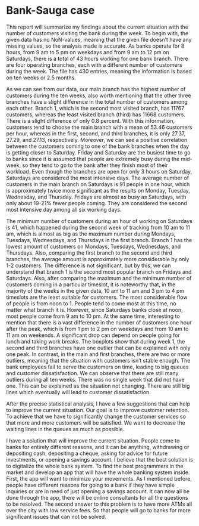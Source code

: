 # Bank-Sauga case
This report will summarize my findings about the current situation with the number of customers visiting the bank during the week.
To begin with, the given data has no NoN-values, meaning that the given file doesn’t have any missing values, so the analysis made is accurate. As banks operate for 8 hours, from 9 am to 5 pm on weekdays and from 9 am to 12 pm on Saturdays, there is a total of 43 hours working for one bank branch. There are four operating branches, each with a different number of customers during the week. The file has 430 entries, meaning the information is based on ten weeks or 2.5 months.

As we can see from our data, our main branch has the highest number of customers during the ten weeks, also worth mentioning that the other three branches have a slight difference in the total number of customers among each other. Branch 1, which is the second most visited branch, has 11767 customers, whereas the least visited branch (third) has 11668 customers. There is a slight difference of only 0.8 percent. With this information, customers tend to choose the main branch with a mean of 53.46 customers per hour, whereas in the first, second, and third branches, it is only 27.37, 27.29, and 27.13, respectively. Moreover, we can see a positive correlation between the customers coming to one of the bank branches when the day is getting closer to Saturday. Friday and Saturday are the busiest time to go to banks since it is assumed that people are extremely busy during the mid-week, so they tend to go to the bank after they finish most of their workload. Even though the branches are open for only 3 hours on Saturday, Saturdays are considered the most intensive days. The average number of customers in the main branch on Saturdays is 91 people in one hour, which is approximately twice more significant as the results on Monday, Tuesday, Wednesday, and Thursday. Fridays are almost as busy as Saturdays, with only about 19-21% fewer people coming. They are considered the second most intensive day among all six working days. 

The minimum number of customers during an hour of working on Saturdays is 41, which happened during the second week of tracking from 10 am to 11 am, which is almost as big as the maximum number during Mondays, Tuesdays, Wednesdays, and Thursdays in the first branch. Branch 1 has the lowest amount of customers on Mondays, Tuesdays, Wednesdays, and Thursdays. Also, comparing the first branch to the second and third branches, the average amount is approximately more considerable by only 1-2 customers. The difference is not significant, but by this, we can understand that branch 1 is the second most popular branch on Fridays and Saturdays. Also, after comparing the maximum and the minimum number of customers coming in a particular timeslot, it is noteworthy that, in the majority of the weeks in the given data, 10 am to 11 am and 3 pm to 4 pm timeslots are the least suitable for customers. 
The most considerable flow of people is from noon to 1. People tend to come most at this time, no matter what branch it is. However, since Saturdays banks close at noon, most people come from 9 am to 10 pm. At the same time, interesting to mention that there is a vast difference in the number of customers one hour after the peak, which is from 1 pm to 2 pm on weekdays and from 10 am to 11 am on weekends. A significant drop can depend on people going for lunch and taking work breaks. The boxplots show that during week 1, the second and third branches have one outlier that can be explained with only one peak. In contrast, in the main and first branches, there are two or more outliers, meaning that the situation with customers isn’t stable enough. The bank employees fail to serve the customers on time, leading to big queues and customer dissatisfaction. We can observe that there are still many outliers during all ten weeks. There was no single week that did not have one. This can be explained as the situation not changing. There are still big lines which eventually will lead to customer dissatisfaction.

After the precise statistical analysis, I have a few suggestions that can help to improve the current situation. Our goal is to improve customer retention. To achieve that we have to significantly change the customer services so that more and more customers will be satisfied. We want to decrease the waiting lines in the queues as much as possible. 

I have a solution that will improve the current situation. People come to banks for entirely different reasons, and it can be anything, withdrawing or depositing cash, depositing a cheque, asking for advice for future investments, or opening a savings account. I believe that the best solution is to digitalize the whole bank system. To find the best programmers in the market and develop an app that will have the whole banking system inside. First, the app will want to minimize your movements. As I mentioned before, people have different reasons for going to a bank if they have simple inquiries or are in need of just opening a savings account. It can now all be done through the app, there will be online consultants for all the questions to be resolved. The second answer to this problem is to have more ATMs all over the city with low service fees. So that people will go to banks for more significant issues that can not be solved. 
